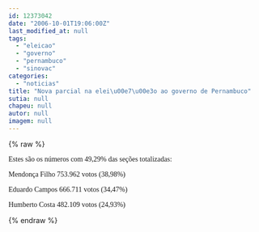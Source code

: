 ```yaml
---
id: 12373042
date: "2006-10-01T19:06:00Z"
last_modified_at: null
tags:
  - "eleicao"
  - "governo"
  - "pernambuco"
  - "sinovac"
categories:
  - "noticias"
title: "Nova parcial na elei\u00e7\u00e3o ao governo de Pernambuco"
sutia: null
chapeu: null
autor: null
imagem: null
---
```

{% raw %}
<p><P><FONT face=Verdana>Estes são os números com 49,29% das seções totalizadas:</FONT></P></p>
<p><P><FONT face=Verdana>Mendonça Filho 753.962 votos (38,98%)</FONT></P></p>
<p><P><FONT face=Verdana>Eduardo Campos 666.711 votos (34,47%)</FONT></P></p>
<p><P><FONT face=Verdana>Humberto Costa 482.109 votos (24,93%)</FONT></P> </p>
{% endraw %}